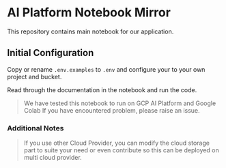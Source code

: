 # AI Platform Notebook Mirror

This repository contains main notebook for our application.

## Initial Configuration

Copy or rename `.env.examples` to `.env` and configure your to your own project and bucket.

Read through the documentation in the notebook and run the code.

> We have tested this notebook to run on GCP AI Platform and Google Colab
> If you have encountered problem, please raise an issue.

### Additional Notes

> If you use other Cloud Provider, you can modify the cloud storage part
> to suite your need or even contribute so this can be deployed on multi
> cloud provider.